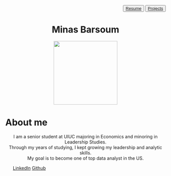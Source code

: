 <background color="yellow">

<p align="right">
 <button color="red"> <a href="Minas.Barsoum.Resume.pdf" title="Resume">Resume</a>  </button>
 <button> <a  href="project.md" title="Project">Projects </a>  </button>

 <div class="bio">
  <center><h1>Minas Barsoum</h1></center>
 

 
<center><img src="https://user-images.githubusercontent.com/60366288/76112912-c3106f00-5fa8-11ea-9b1f-be5811854359.JPG" width="200"></center>

<h1>About me</h1> 
 <center> I am a senior student at UIUC majoring in Economics and minoring in Leadership Studies. </center>
<center>  Through my years of studying, I kept growing my leadership and analytic skills. </center>
<center>  My goal is to become one of top data analyst in the US. </center>
 
 <footer>
      <ul class="meta inline-list">
        <a href="http://www.linkedin.com/in/minasbarsoum" target="_blank">LinkedIn</a> 
        <a href="https://github.com/minasbarsoum" target="_blank">Github</a>
      </ul>
    </footer>
